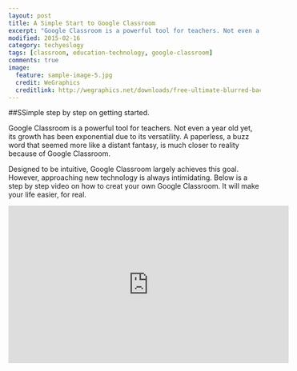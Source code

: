 ```yaml
---
layout: post
title: A Simple Start to Google Classroom
excerpt: "Google Classroom is a powerful tool for teachers. Not even a year old yet, its growth has been exponential due to its versatility."
modified: 2015-02-16
category: techyeslogy
tags: [classroom, education-technology, google-classroom]
comments: true
image:
  feature: sample-image-5.jpg
  credit: WeGraphics
  creditlink: http://wegraphics.net/downloads/free-ultimate-blurred-background-pack/
---
```


##SSimple step by step on getting started.

Google Classroom is a powerful tool for teachers. Not even a year old yet, its growth has been exponential due to its versatility. A paperless, a buzz word that seemed more like a distant fantasy, is much closer to reality because of Google Classroom.

Designed to be intuitive, Google Classroom largely achieves this goal. However, approaching new technology is always intimidating. Below is a step by step video on how to creat your own Google Classroom. It will make your life easier, for real.

<iframe class="youtube" width="560" height="315" src="https://www.youtube.com/embed/tKZWIp_504s" frameborder="0" allowfullscreen></iframe>

